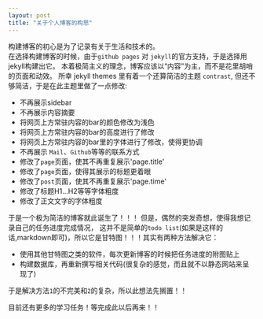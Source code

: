 ```yaml
---
layout: post
title: "关于个人博客的构思"
---
```



<!-- <br/>
<br/>
<br/> -->
构建博客的初心是为了记录有关于生活和技术的。<br/>
在选择构建博客的时候，由于`github pages` 对 `jekyll`的官方支持，于是选择用jekyll构建出它。
本着极简主义的理念，博客应该以“内容”为主，而不是花里胡哨的页面和动效。 所幸 jekyll themes 里有着一个还算简洁的主题 `contrast`,
但还不够简洁，于是在此主题里做了一点修改:
- 不再展示sidebar
- 不再展示内容摘要
- 将网页上方常驻内容的bar的颜色修改为浅色
- 将网页上方常驻内容的bar的高度进行了修改
- 将网页上方常驻内容的bar里的字体进行了修改，使得更协调
- 不再展示 `Mail`、`Github`等等的联系方式
- 修改了`page`页面，使其不再重复展示'page.title'
- 修改了`page`页面，使得其展示的标题更着眼
- 修改了`post`页面，使其不再重复展示'page.time'
- 修改了标题H1...H2等等字体粗度
- 修改了正文文字的字体粗度

于是一个极为简洁的博客就此诞生了！！！
但是，偶然的突发奇想，使得我想记录自己的任务进度完成情况，
这并不是简单的`todo list`(如果是这样的话,markdown即可)，所以它是甘特图！！！其实有两种方法解决它：
- 使用其他甘特图之类的软件，每次更新博客的时候把任务进度的附图贴上
- 构建数据库，再重新撰写相关代码(很复杂的感觉，而且就不以静态网站来呈现了)

于是解决方法`1`的不完美和`2`的复杂，所以此想法先搁置！！

目前还有更多的学习任务！等完成此以后再来！！